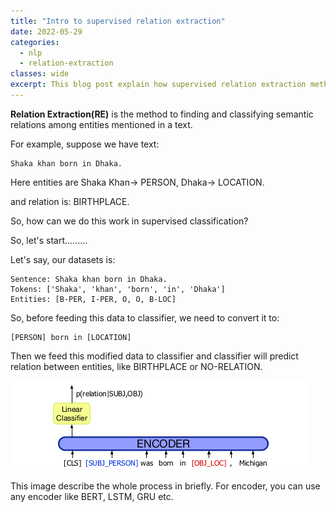 ```yaml
---
title: "Intro to supervised relation extraction"
date: 2022-05-29
categories:
  - nlp
  - relation-extraction
classes: wide
excerpt: This blog post explain how supervised relation extraction method works.
---
```


__Relation Extraction(RE)__ is the method to finding and classifying semantic relations among entities mentioned in a text.

For example, suppose we have text:

```
Shaka khan born in Dhaka.
```

Here entities are Shaka Khan-> PERSON, Dhaka-> LOCATION.

and relation is: BIRTHPLACE.

So, how can we do this work in supervised classification?

So, let's start.........

Let's say, our datasets is:

```
Sentence: Shaka khan born in Dhaka.
Tokens: ['Shaka', 'khan', 'born', 'in', 'Dhaka']
Entities: [B-PER, I-PER, O, O, B-LOC]
```
So, before feeding this data to classifier, we need to convert it to:

```
[PERSON] born in [LOCATION]
```
Then we feed this modified data to classifier and classifier will predict relation between entities, like BIRTHPLACE or NO-RELATION.

![](/images/re_classifier.png)

This image describe the whole process in briefly.
For encoder, you can use any encoder like BERT, LSTM, GRU etc.